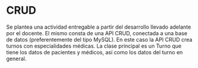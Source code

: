 # CRUD

Se plantea una actividad entregable a partir del desarrollo llevado adelante por el docente. 
El mismo consta de una API CRUD, conectada a una base de datos (preferentemente del tipo MySQL).
En este caso la API CRUD crea turnos con especialidades médicas.
La clase principal es un Turno que tiene los datos de pacientes y médicos, así como los datos del turno en general.
